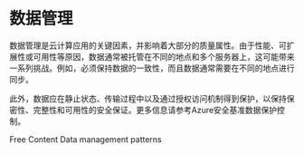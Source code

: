 # 数据管理

数据管理是云计算应用的关键因素，并影响着大部分的质量属性。由于性能、可扩展性或可用性等原因，数据通常被托管在不同的地点和多个服务器上，这可能带来一系列挑战。例如，必须保持数据的一致性，而且数据通常需要在不同的地点进行同步。

此外，数据应在静止状态、传输过程中以及通过授权访问机制得到保护，以保持保密性、完整性和可用性的安全保证。更多信息请参考Azure安全基准数据保护控制。

<ResourceGroupTitle>Free Content</ResourceGroupTitle>
<BadgeLink badgeText='Read' colorScheme='blue' href='https://docs.microsoft.com/en-us/azure/architecture/patterns/category/data-management'>Data management patterns</BadgeLink>
